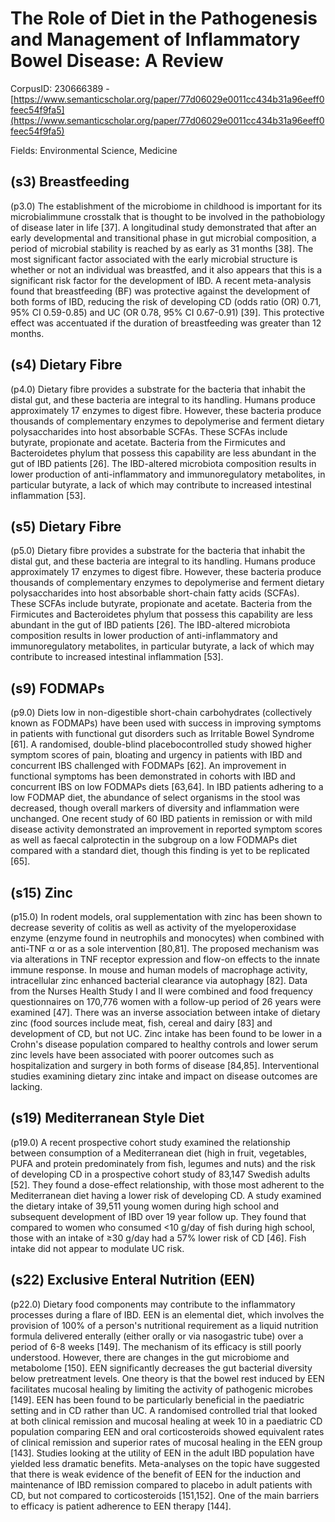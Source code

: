 # The Role of Diet in the Pathogenesis and Management of Inflammatory Bowel Disease: A Review

CorpusID: 230666389 - [https://www.semanticscholar.org/paper/77d06029e0011cc434b31a96eeff0feec54f9fa5](https://www.semanticscholar.org/paper/77d06029e0011cc434b31a96eeff0feec54f9fa5)

Fields: Environmental Science, Medicine

## (s3) Breastfeeding
(p3.0) The establishment of the microbiome in childhood is important for its microbialimmune crosstalk that is thought to be involved in the pathobiology of disease later in life [37]. A longitudinal study demonstrated that after an early developmental and transitional phase in gut microbial composition, a period of microbial stability is reached by as early as 31 months [38]. The most significant factor associated with the early microbial structure is whether or not an individual was breastfed, and it also appears that this is a significant risk factor for the development of IBD. A recent meta-analysis found that breastfeeding (BF) was protective against the development of both forms of IBD, reducing the risk of developing CD (odds ratio (OR) 0.71, 95% CI 0.59-0.85) and UC (OR 0.78, 95% CI 0.67-0.91) [39]. This protective effect was accentuated if the duration of breastfeeding was greater than 12 months.
## (s4) Dietary Fibre
(p4.0) Dietary fibre provides a substrate for the bacteria that inhabit the distal gut, and these bacteria are integral to its handling. Humans produce approximately 17 enzymes to digest fibre. However, these bacteria produce thousands of complementary enzymes to depolymerise and ferment dietary polysaccharides into host absorbable SCFAs. These SCFAs include butyrate, propionate and acetate. Bacteria from the Firmicutes and Bacteroidetes phylum that possess this capability are less abundant in the gut of IBD patients [26]. The IBD-altered microbiota composition results in lower production of anti-inflammatory and immunoregulatory metabolites, in particular butyrate, a lack of which may contribute to increased intestinal inflammation [53].
## (s5) Dietary Fibre
(p5.0) Dietary fibre provides a substrate for the bacteria that inhabit the distal gut, and these bacteria are integral to its handling. Humans produce approximately 17 enzymes to digest fibre. However, these bacteria produce thousands of complementary enzymes to depolymerise and ferment dietary polysaccharides into host absorbable short-chain fatty acids (SCFAs). These SCFAs include butyrate, propionate and acetate. Bacteria from the Firmicutes and Bacteroidetes phylum that possess this capability are less abundant in the gut of IBD patients [26]. The IBD-altered microbiota composition results in lower production of anti-inflammatory and immunoregulatory metabolites, in particular butyrate, a lack of which may contribute to increased intestinal inflammation [53].
## (s9) FODMAPs
(p9.0) Diets low in non-digestible short-chain carbohydrates (collectively known as FODMAPs) have been used with success in improving symptoms in patients with functional gut disorders such as Irritable Bowel Syndrome [61]. A randomised, double-blind placebocontrolled study showed higher symptom scores of pain, bloating and urgency in patients with IBD and concurrent IBS challenged with FODMAPs [62]. An improvement in functional symptoms has been demonstrated in cohorts with IBD and concurrent IBS on low FODMAPs diets [63,64]. In IBD patients adhering to a low FODMAP diet, the abundance of select organisms in the stool was decreased, though overall markers of diversity and inflammation were unchanged. One recent study of 60 IBD patients in remission or with mild disease activity demonstrated an improvement in reported symptom scores as well as faecal calprotectin in the subgroup on a low FODMAPs diet compared with a standard diet, though this finding is yet to be replicated [65].
## (s15) Zinc
(p15.0) In rodent models, oral supplementation with zinc has been shown to decrease severity of colitis as well as activity of the myeloperoxidase enzyme (enzyme found in neutrophils and monocytes) when combined with anti-TNF α or as a sole intervention [80,81]. The proposed mechanism was via alterations in TNF receptor expression and flow-on effects to the innate immune response. In mouse and human models of macrophage activity, intracellular zinc enhanced bacterial clearance via autophagy [82]. Data from the Nurses Health Study I and II were combined and food frequency questionnaires on 170,776 women with a follow-up period of 26 years were examined [47]. There was an inverse association between intake of dietary zinc (food sources include meat, fish, cereal and dairy [83] and development of CD, but not UC. Zinc intake has been found to be lower in a Crohn's disease population compared to healthy controls and lower serum zinc levels have been associated with poorer outcomes such as hospitalization and surgery in both forms of disease [84,85]. Interventional studies examining dietary zinc intake and impact on disease outcomes are lacking.
## (s19) Mediterranean Style Diet
(p19.0) A recent prospective cohort study examined the relationship between consumption of a Mediterranean diet (high in fruit, vegetables, PUFA and protein predominately from fish, legumes and nuts) and the risk of developing CD in a prospective cohort study of 83,147 Swedish adults [52]. They found a dose-effect relationship, with those most adherent to the Mediterranean diet having a lower risk of developing CD. A study examined the dietary intake of 39,511 young women during high school and subsequent development of IBD over 19 year follow up. They found that compared to women who consumed <10 g/day of fish during high school, those with an intake of ≥30 g/day had a 57% lower risk of CD [46]. Fish intake did not appear to modulate UC risk.
## (s22) Exclusive Enteral Nutrition (EEN)
(p22.0) Dietary food components may contribute to the inflammatory processes during a flare of IBD. EEN is an elemental diet, which involves the provision of 100% of a person's nutritional requirement as a liquid nutrition formula delivered enterally (either orally or via nasogastric tube) over a period of 6-8 weeks [149]. The mechanism of its efficacy is still poorly understood. However, there are changes in the gut microbiome and metabolome [150]. EEN significantly decreases the gut bacterial diversity below pretreatment levels. One theory is that the bowel rest induced by EEN facilitates mucosal healing by limiting the activity of pathogenic microbes [149]. EEN has been found to be particularly beneficial in the paediatric setting and in CD rather than UC. A randomised controlled trial that looked at both clinical remission and mucosal healing at week 10 in a paediatric CD population comparing EEN and oral corticosteroids showed equivalent rates of clinical remission and superior rates of mucosal healing in the EEN group [143]. Studies looking at the utility of EEN in the adult IBD population have yielded less dramatic benefits. Meta-analyses on the topic have suggested that there is weak evidence of the benefit of EEN for the induction and maintenance of IBD remission compared to placebo in adult patients with CD, but not compared to corticosteroids [151,152]. One of the main barriers to efficacy is patient adherence to EEN therapy [144].
